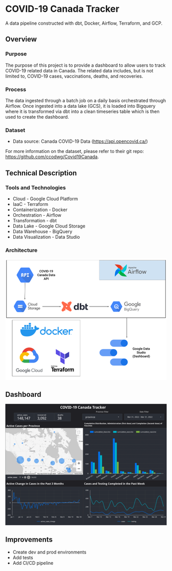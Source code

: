 # COVID-19 Canada Tracker

A data pipeline constructed with dbt, Docker, Airflow, Terraform, and GCP.

## Overview
### Purpose
The purpose of this project is to provide a dashboard to allow users to track COVID-19 related data in Canada. The related data includes, but is not limited to, COVID-19 cases, vaccinations, deaths, and recoveries.

### Process
The data ingested through a batch job on a daily basis orchestrated through Airflow. Once ingested into a data lake (GCS), it is loaded into Bigquery where it is transformed via dbt into a clean timeseries table which is then used to create the dashboard. 

### Dataset
- Data source: Canada COVID-19 Data (https://api.opencovid.ca/)

For more information on the dataset, please refer to their git repo: https://github.com/ccodwg/Covid19Canada.

## Technical Description

### Tools and Technologies
- Cloud - Google Cloud Platform
- IaaC - Terraform
- Containerization - Docker
- Orchestration - Airflow
- Transformation - dbt
- Data Lake - Google Cloud Storage
- Data Warehouse - BigQuery
- Data Visualization - Data Studio

### Architecture
![COVID-19 Canada Project Architecture](images/COVID-19_Canada_Project_Architecture.png)

## Dashboard
![COVID-19 Canada Tracker](images/Covid-19_Canada_Tracker-1.png)


## Improvements
- Create dev and prod environments
- Add tests
- Add CI/CD pipeline
